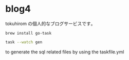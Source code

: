 # blog4

tokuhirom の個人的なブログサービスです｡

`brew install go-task`

```sh
task --watch gen
```

to generate the sql related files by using the taskfile.yml
